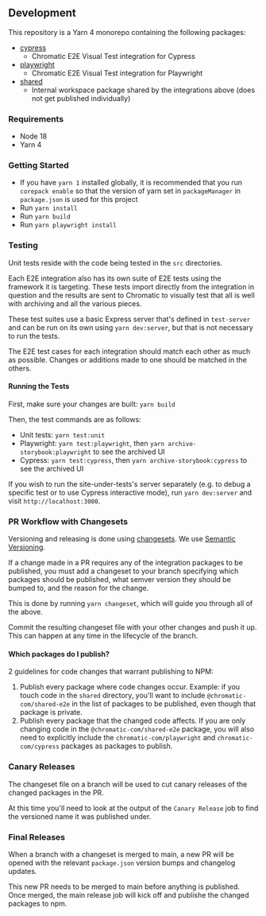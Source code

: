 ## Development

This repository is a Yarn 4 monorepo containing the following packages:

- [cypress](https://github.com/chromaui/chromatic-e2e/tree/main/packages/cypress)
  - Chromatic E2E Visual Test integration for Cypress
- [playwright](https://github.com/chromaui/chromatic-e2e/tree/main/packages/playwright)
  - Chromatic E2E Visual Test integration for Playwright
- [shared](https://github.com/chromaui/chromatic-e2e/tree/main/packages/shared)
  - Internal workspace package shared by the integrations above (does not get published individually)

### Requirements

- Node 18
- Yarn 4

### Getting Started

- If you have `yarn 1` installed globally, it is recommended that you run `corepack enable` so that the version of yarn set in `packageManager` in `package.json` is used for this project
- Run `yarn install`
- Run `yarn build`
- Run `yarn playwright install`

### Testing

Unit tests reside with the code being tested in the `src` directories.

Each E2E integration also has its own suite of E2E tests using the framework it is targeting. These tests import directly from the integration in question and the results are sent to Chromatic to visually test that all is well with archiving and all the various pieces.

These test suites use a basic Express server that's defined in `test-server` and can be run on its own using `yarn dev:server`, but that is not necessary to run the tests.

The E2E test cases for each integration should match each other as much as possible. Changes or additions made to one should be matched in the others.

#### Running the Tests

First, make sure your changes are built: `yarn build`

Then, the test commands are as follows:

- Unit tests: `yarn test:unit`
- Playwright: `yarn test:playwright`, then `yarn archive-storybook:playwright` to see the archived UI
- Cypress: `yarn test:cypress`, then `yarn archive-storybook:cypress` to see the archived UI

If you wish to run the site-under-tests's server separately (e.g. to debug a specific test or to use Cypress interactive mode), run `yarn dev:server` and visit `http://localhost:3000`.

### PR Workflow with Changesets

Versioning and releasing is done using [changesets](https://github.com/changesets/changesets/blob/main/docs/intro-to-using-changesets.md). We use [Semantic Versioning](https://semver.org/).

If a change made in a PR requires any of the integration packages to be published, you must add a changeset to your branch specifying which packages should be published, what semver version they should be bumped to, and the reason for the change.

This is done by running `yarn changeset`, which will guide you through all of the above.

Commit the resulting changeset file with your other changes and push it up. This can happen at any time in the lifecycle of the branch.

#### Which packages do I publish?

2 guidelines for code changes that warrant publishing to NPM:

1. Publish every package where code changes occur. Example: if you touch code in the `shared` directory, you'll want to include `@chromatic-com/shared-e2e` in the list of packages to be published, even though that package is private.
1. Publish every package that the changed code affects. If you are only changing code in the `@chromatic-com/shared-e2e` package, you will also need to explicitly include the `chromatic-com/playwright` and `chromatic-com/cypress` packages as packages to publish.

### Canary Releases

The changeset file on a branch will be used to cut canary releases of the changed packages in the PR.

At this time you'll need to look at the output of the `Canary Release` job to find the versioned name it was published under.

### Final Releases

When a branch with a changeset is merged to main, a new PR will be opened with the relevant `package.json` version bumps and changelog updates.

This new PR needs to be merged to main before anything is published. Once merged, the main release job will kick off and publishe the changed packages to npm.

